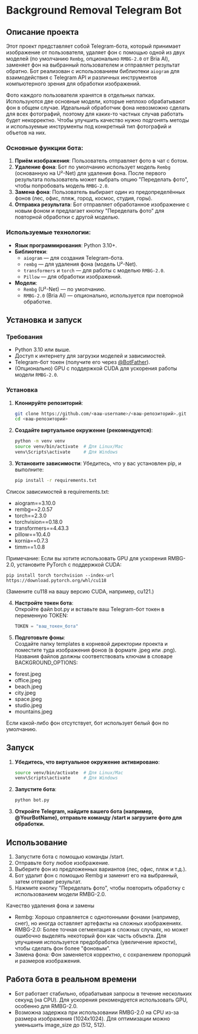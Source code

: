 # Background Removal Telegram Bot

## Описание проекта

Этот проект представляет собой Telegram-бота, который принимает изображение от пользователя, удаляет фон с помощью одной из двух моделей (по умолчанию `Rembg`, опционально `RMBG-2.0` от Bria AI), заменяет фон на выбранный пользователем и отправляет результат обратно. Бот реализован с использованием библиотеки `aiogram` для взаимодействия с Telegram API и различных инструментов компьютерного зрения для обработки изображений.  

Фото каждого пользователя хранятся в отдельных папках. Используются две основные модели, которые неплохо обрабатывают фон в общем случае. Идеальный обработчик фона невозможно сделать для всех фотографий, поэтому для каких-то частных случав работать будет некорректно. Чтобы улучшить качество нужно подгонять методы и используемые инструменты под конкретный тип фотографий и объетов на них.

### Основные функции бота:
1. **Приём изображения**: Пользователь отправляет фото в чат с ботом.
2. **Удаление фона**: Бот по умолчанию использует модель `Rembg` (основанную на U²-Net) для удаления фона. После первого результата пользователь может выбрать опцию "Переделать фото", чтобы попробовать модель `RMBG-2.0`.
3. **Замена фона**: Пользователь выбирает один из предопределённых фонов (лес, офис, пляж, город, космос, студия, горы).
4. **Отправка результата**: Бот отправляет обработанное изображение с новым фоном и предлагает кнопку "Переделать фото" для повторной обработки с другой моделью.

### Используемые технологии:
- **Язык программирования**: Python 3.10+.
- **Библиотеки**:
  - `aiogram` — для создания Telegram-бота.
  - `rembg` — для удаления фона (модель U²-Net).
  - `transformers` и `torch` — для работы с моделью `RMBG-2.0`.
  - `Pillow` — для обработки изображений.
- **Модели**:
  - `Rembg` (U²-Net) — по умолчанию.
  - `RMBG-2.0` (Bria AI) — опционально, используется при повторной обработке.

## Установка и запуск

### Требования
- Python 3.10 или выше.
- Доступ к интернету для загрузки моделей и зависимостей.
- Telegram-бот токен (получите его через [@BotFather](https://t.me/BotFather)).
- (Опционально) GPU с поддержкой CUDA для ускорения работы модели `RMBG-2.0`.

### Установка

1. **Клонируйте репозиторий**:
   ```bash
   git clone https://github.com/<ваш-username>/<ваш-репозиторий>.git
   cd <ваш-репозиторий>

2. **Создайте виртуальное окружение (рекомендуется)**:
    ```bash
   python -m venv venv
    source venv/bin/activate  # Для Linux/Mac
    venv\Scripts\activate     # Для Windows

3. **Установите зависимости**:
    Убедитесь, что у вас установлен pip, и выполните:
    ```bash
    pip install -r requirements.txt
Список зависимостей в requirements.txt:
* aiogram==3.10.0
* rembg==2.0.57
* torch==2.3.0
* torchvision==0.18.0
* transformers==4.43.3
* pillow==10.4.0
* kornia==0.7.3
* timm==1.0.8

Примечание: Если вы хотите использовать GPU для ускорения RMBG-2.0, установите PyTorch с поддержкой CUDA:

    pip install torch torchvision --index-url https://download.pytorch.org/whl/cu118

(Замените cu118 на вашу версию CUDA, например, cu121.)

4. **Настройте токен бота**:  
Откройте файл bot.py и вставьте ваш Telegram-бот токен в переменную TOKEN:
    ```python
    TOKEN = "ваш_токен_бота"

4. **Подготовьте фоны**:  
Создайте папку templates в корневой директории проекта и поместите туда изображения фонов (в формате .jpeg или .png). Названия файлов должны соответствовать ключам в словаре
BACKGROUND_OPTIONS:
* forest.jpeg
* office.jpeg
* beach.jpeg
* city.jpeg
* space.jpeg
* studio.jpeg
* mountains.jpeg

Если какой-либо фон отсутствует, бот использует белый фон по умолчанию.

## Запуск

1. **Убедитесь, что виртуальное окружение активировано**: 
    ```bash
    source venv/bin/activate  # Для Linux/Mac
    venv\Scripts\activate     # Для Windows

2. **Запустите бота**:  
    ```bash
    python bot.py

3. **Откройте Telegram, найдите вашего бота (например, @YourBotName), отправьте команду /start и загрузите фото для обработки.**

## Использование
1. Запустите бота с помощью команды /start.
2. Отправьте боту любое изображение.
3. Выберите фон из предложенных вариантов (лес, офис, пляж и т.д.).
4. Бот удалит фон с помощью Rembg и заменит его на выбранный, затем отправит результат.
5. Нажмите кнопку "Переделать фото", чтобы повторить обработку с использованием модели RMBG-2.0.

Качество удаления фона и замены
* Rembg: Хорошо справляется с однотонными фонами (например, снег), но иногда оставляет артефакты на сложных изображениях.
* RMBG-2.0: Более точная сегментация в сложных случаях, но может ошибочно выделять некоторый фон как часть объекта. Для улучшения используется предобработка (увеличение яркости), чтобы сделать фон более "фоновым".
* Замена фона: Фон заменяется корректно, с сохранением пропорций и размеров изображения.

## Работа бота в реальном времени
* Бот работает стабильно, обрабатывая запросы в течение нескольких секунд (на CPU). Для ускорения рекомендуется использовать GPU, особенно для RMBG-2.0.
* Возможна задержка при использовании RMBG-2.0 на CPU из-за размера изображения (1024x1024). Для оптимизации можно уменьшить image_size до (512, 512).

